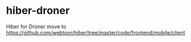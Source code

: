 # hiber-droner
Hiber for Droner move to https://github.com/webtoor/hiber/tree/master/code/frontend/mobile/client
